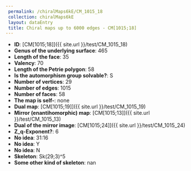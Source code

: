 ```yaml
--- 
 permalink: /chiralMaps6kE/CM_1015_18 
 collection: chiralMaps6kE
 layout: dataEntry
 title: Chiral maps up to 6000 edges - CM[1015;18]
---
```


- **ID**: [CM[1015;18]]({{ site.url }}/test/CM_1015_18)
- **Genus of the underlying surface**: 465
- **Length of the face**: 35
- **Valency**: 70
- **Length of the Petrie polygon**: 58
- **Is the automorphism group solvable?**: S
- **Number of vertices**: 29
- **Number of edges**: 1015
- **Number of faces**: 58
- **The map is self-**: none
- **Dual map**: [CM[1015;19]]({{ site.url }}/test/CM_1015_19)
- **Mirror (enantihomorphic) map**: [CM[1015;13]]({{ site.url }}/test/CM_1015_13)
- **Dual of the mirror image**: [CM[1015;24]]({{ site.url }}/test/CM_1015_24)
- **Z_q-Exponent?**: 6
- **No idea**:  31:16
- **No idea**: Y
- **No idea**: N
- **Skeleton**: Sk(29;3)^5
- **Some other kind of skeleton**: nan
